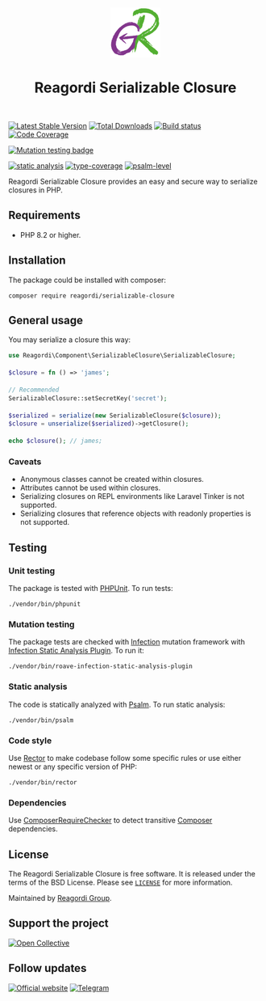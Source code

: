 <p align="center">
    <a href="https://github.com/reagordi" target="_blank">
        <img src="https://raw.githubusercontent.com/reagordi/docs/main/images/logo.png" alt="Reagordi" height="100px">
    </a>
    <h1 align="center">Reagordi Serializable Closure</h1>
    <br>
</p>

[![Latest Stable Version](https://poser.pugx.org/reagordi/serializable-closure/v/stable.png)](https://packagist.org/packages/reagordi/serializable-closure)
[![Total Downloads](https://poser.pugx.org/reagordi/serializable-closure/downloads.png)](https://packagist.org/packages/reagordi/serializable-closure)
[![Build status](https://github.com/reagordi/serializable-closure/workflows/build/badge.svg)](https://github.com/reagordi/serializable-closure/actions?query=workflow%3Abuild)
[![Code Coverage](https://codecov.io/gh/reagordi/serializable-closure/branch/master/graph/badge.svg)](https://codecov.io/gh/reagordi/serializable-closure)

[![Mutation testing badge](https://img.shields.io/endpoint?style=flat&url=https%3A%2F%2Fbadge-api.stryker-mutator.io%2Fgithub.com%2Freagordi%2Fserializable-closure%2Fmain)](https://dashboard.stryker-mutator.io/reports/github.com/reagordi/serializable-closure/main)

[![static analysis](https://github.com/reagordi/serializable-closure/workflows/static%20analysis/badge.svg)](https://github.com/reagordi/serializable-closure/actions?query=workflow%3A%22static+analysis%22)
[![type-coverage](https://shepherd.dev/github/reagordi/serializable-closure/coverage.svg)](https://shepherd.dev/github/reagordi/serializable-closure)
[![psalm-level](https://shepherd.dev/github/reagordi/serializable-closure/level.svg)](https://shepherd.dev/github/reagordi/serializable-closure)

Reagordi Serializable Closure provides an easy and secure way to serialize closures in PHP.

## Requirements

- PHP 8.2 or higher.

## Installation

The package could be installed with composer:

```shell
composer require reagordi/serializable-closure
```

## General usage

You may serialize a closure this way:

```php
use Reagordi\Component\SerializableClosure\SerializableClosure;

$closure = fn () => 'james';

// Recommended
SerializableClosure::setSecretKey('secret');

$serialized = serialize(new SerializableClosure($closure));
$closure = unserialize($serialized)->getClosure();

echo $closure(); // james;
```

### Caveats

* Anonymous classes cannot be created within closures.
* Attributes cannot be used within closures.
* Serializing closures on REPL environments like Laravel Tinker is not supported.
* Serializing closures that reference objects with readonly properties is not supported.


## Testing

### Unit testing

The package is tested with [PHPUnit](https://phpunit.de/). To run tests:

```shell
./vendor/bin/phpunit
```

### Mutation testing

The package tests are checked with [Infection](https://infection.github.io/) mutation framework with
[Infection Static Analysis Plugin](https://github.com/Roave/infection-static-analysis-plugin). To run it:

```shell
./vendor/bin/roave-infection-static-analysis-plugin
```

### Static analysis

The code is statically analyzed with [Psalm](https://psalm.dev/). To run static analysis:

```shell
./vendor/bin/psalm
```

### Code style

Use [Rector](https://github.com/rectorphp/rector) to make codebase follow some specific rules or
use either newest or any specific version of PHP:

```shell
./vendor/bin/rector
```

### Dependencies

Use [ComposerRequireChecker](https://github.com/maglnet/ComposerRequireChecker) to detect transitive
[Composer](https://getcomposer.org/) dependencies.

## License

The Reagordi Serializable Closure is free software. It is released under the terms of the BSD License.
Please see [`LICENSE`](./LICENSE.md) for more information.

Maintained by [Reagordi Group](https://reagordi.com/).

## Support the project

[![Open Collective](https://img.shields.io/badge/Open%20Collective-sponsor-7eadf1?logo=open%20collective&logoColor=7eadf1&labelColor=555555)](https://opencollective.com/reagordi)

## Follow updates

[![Official website](https://img.shields.io/badge/Powered_by-Reagordi_Framework-green.svg?style=flat)](https://reagordi.com/)
[![Telegram](https://img.shields.io/badge/telegram-join-1DA1F2?style=flat&logo=telegram)](https://t.me/reagordi_community)
